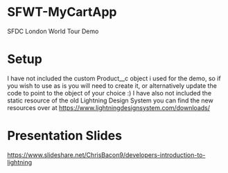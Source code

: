 # SFWT-MyCartApp
SFDC London World Tour Demo

# Setup
I have not included the custom Product__c object i used for the demo, so if you wish to use as is you will need to create it, or alternatively update the code to point to the object of your choice :)
I have also not included the static resource of the old Lightning Design System you can find the new resources over at https://www.lightningdesignsystem.com/downloads/

# Presentation Slides
https://www.slideshare.net/ChrisBacon9/developers-introduction-to-lightning
